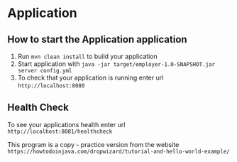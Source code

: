 # Application

How to start the Application application
---

1. Run `mvn clean install` to build your application
1. Start application with `java -jar target/employer-1.0-SNAPSHOT.jar server config.yml`
1. To check that your application is running enter url `http://localhost:8080`

Health Check
---

To see your applications health enter url `http://localhost:8081/healthcheck`


This program is a copy - practice version from the website `https://howtodoinjava.com/dropwizard/tutorial-and-hello-world-example/`
